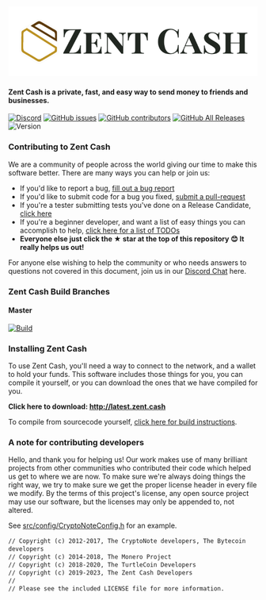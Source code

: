 ![Zent Cash](https://github.com/ZentCashFoundation/brand/blob/master/logo/wordmark/zentcash_wordmark_color.png "Zent Cash")
#### Zent Cash is a private, fast, and easy way to send money to friends and businesses.

[![Discord](https://img.shields.io/discord/527428494154792960?label=Discord%20-%20Zent%20Cash%20[ZTC])](https://discord.gg/tfaUE2G) 
[![GitHub issues](https://img.shields.io/github/issues/ZentCashFoundation/Zent?label=Issues)](https://github.com/ZentCashFoundation/Zent/issues)
[![GitHub contributors](https://img.shields.io/github/contributors-anon/ZentCashFoundation/Zent?label=Contributors)](https://github.com/ZentCashFoundation/Zent/graphs/contributors) 
[![GitHub All Releases](https://img.shields.io/github/downloads/ZentCashFoundation/Zent/total?label=Downloads)](http://latest.zent.cash) 
![Version](https://img.shields.io/github/v/release/ZentCashFoundation/Zent)

### Contributing to Zent Cash

We are a community of people across the world giving our time to make this software better. There are many ways you can help or join us:

-   If you'd like to report a bug, [fill out a bug report](https://github.com/ZentCashFoundation/Zent/issues)
-   If you'd like to submit code for a bug you fixed, [submit a pull-request](https://github.com/ZentCashFoundation/Zent/compare)
-   If you're a tester submitting tests you've done on a Release Candidate, [click here](https://github.com/ZentCashFoundation/Zent/issues/new?template=release-candidate.md)
-   If you're a beginner developer, and want a list of easy things you can accomplish to help, [click here for a list of TODOs](https://github.com/ZentCashFoundation/Zent/labels/GOOD%20FIRST%20ISSUE)
-   **Everyone else just click the ★ star at the top of this repository 😊 It really helps us out!**

For anyone else wishing to help the community or who needs answers to questions not covered in this document, join us in our [Discord Chat](http://chat.zent.cash) here.

### Zent Cash Build Branches

#### **Master**

[![Build](https://github.com/ZentCashFoundation/Zent/actions/workflows/matrix.yml/badge.svg?branch=master)](https://github.com/ZentCashFoundation/Zent/actions/workflows/matrix.yml)

### Installing Zent Cash

To use Zent Cash, you'll need a way to connect to the network, and a wallet to hold your funds. This software includes those things for you, you can compile it yourself, or you can download the ones that we have compiled for you.

**Click here to download: http://latest.zent.cash**

To compile from sourcecode yourself, [click here for build instructions](https://github.com/ZentCashFoundation/Zent/blob/dev/COMPILE.md).


### A note for contributing developers

Hello, and thank you for helping us! Our work makes use of many brilliant projects from other communities who contributed their code which helped us get to where we are now. To make sure we're always doing things the right way, we try to make sure we get the proper license header in every file we modify. By the terms of this project's license, any open source project may use our software, but the licenses may only be appended to, not altered. 

See [src/config/CryptoNoteConfig.h](https://github.com/ZentCashFoundation/Zent/blob/9a8ca3b76d55d73bc0797ecfd5b6aa8bff18edf8/src/config/CryptoNoteConfig.h#L4) for an example.

```
// Copyright (c) 2012-2017, The CryptoNote developers, The Bytecoin developers
// Copyright (c) 2014-2018, The Monero Project
// Copyright (c) 2018-2020, The TurtleCoin Developers
// Copyright (c) 2019-2023, The Zent Cash Developers
//
// Please see the included LICENSE file for more information.
```
